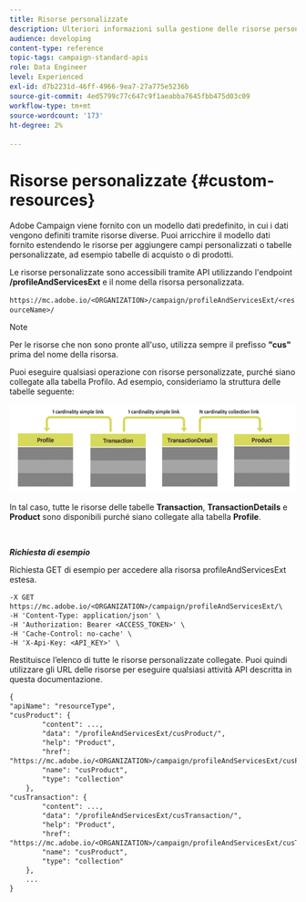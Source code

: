 ```yaml
---
title: Risorse personalizzate
description: Ulteriori informazioni sulla gestione delle risorse personalizzate con API/
audience: developing
content-type: reference
topic-tags: campaign-standard-apis
role: Data Engineer
level: Experienced
exl-id: d7b2231d-46ff-4966-9ea7-27a775e5236b
source-git-commit: 4ed5799c77c647c9f1aeabba7645fbb475d03c09
workflow-type: tm+mt
source-wordcount: '173'
ht-degree: 2%

---
```


# Risorse personalizzate {#custom-resources}

Adobe Campaign viene fornito con un modello dati predefinito, in cui i dati vengono definiti tramite risorse diverse. Puoi arricchire il modello dati fornito estendendo le risorse per aggiungere campi personalizzati o tabelle personalizzate, ad esempio tabelle di acquisto o di prodotti.

Le risorse personalizzate sono accessibili tramite API utilizzando l&#39;endpoint **/profileAndServicesExt** e il nome della risorsa personalizzata.

`https://mc.adobe.io/<ORGANIZATION>/campaign/profileAndServicesExt/<resourceName>/`

>[!NOTE]
>
>Per le risorse che non sono pronte all&#39;uso, utilizza sempre il prefisso <b>&quot;cus&quot;</b> prima del nome della risorsa.

Puoi eseguire qualsiasi operazione con risorse personalizzate, purché siano collegate alla tabella Profilo. Ad esempio, consideriamo la struttura delle tabelle seguente:

![testo alternativo](assets/cusresources.png)

In tal caso, tutte le risorse delle tabelle **Transaction**, **TransactionDetails** e **Product** sono disponibili purché siano collegate alla tabella **Profile**.

<br/>

***Richiesta di esempio***

Richiesta GET di esempio per accedere alla risorsa profileAndServicesExt estesa.

```
-X GET https://mc.adobe.io/<ORGANIZATION>/campaign/profileAndServicesExt/\
-H 'Content-Type: application/json' \
-H 'Authorization: Bearer <ACCESS_TOKEN>' \
-H 'Cache-Control: no-cache' \
-H 'X-Api-Key: <API_KEY>' \
```

Restituisce l’elenco di tutte le risorse personalizzate collegate. Puoi quindi utilizzare gli URL delle risorse per eseguire qualsiasi attività API descritta in questa documentazione.

```
{
"apiName": "resourceType",
"cusProduct": {
        "content": ...,
        "data": "/profileAndServicesExt/cusProduct/",
        "help": "Product",
        "href": "https://mc.adobe.io/<ORGANIZATION>/campaign/profileAndServicesExt/cusProduct/metadata",
        "name": "cusProduct",
        "type": "collection"
    },
"cusTransaction": {
        "content": ...,
        "data": "/profileAndServicesExt/cusTransaction/",
        "help": "Product",
        "href": "https://mc.adobe.io/<ORGANIZATION>/campaign/profileAndServicesExt/cusTransaction/metadata",
        "name": "cusProduct",
        "type": "collection"
    },
    ...
}
```
